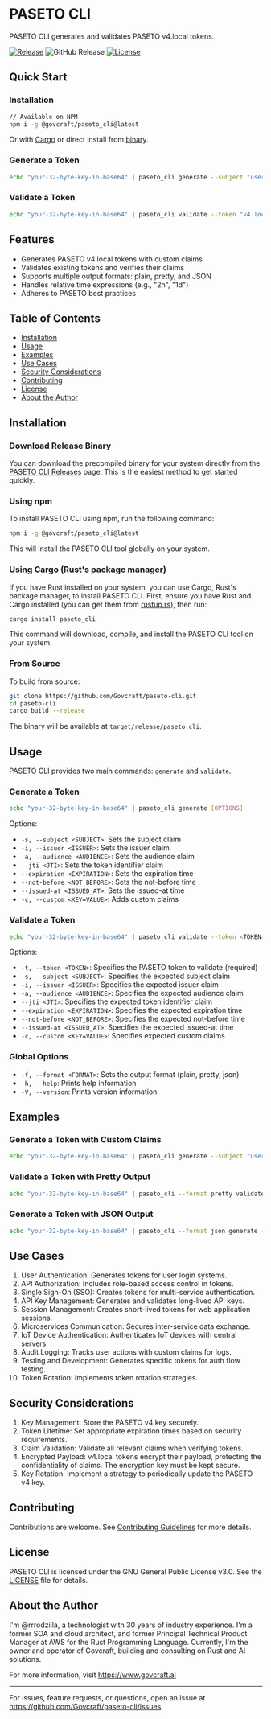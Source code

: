 # PASETO CLI

PASETO CLI generates and validates PASETO v4.local tokens.

[![Release](https://github.com/GovCraft/paseto_cli/actions/workflows/release_and_publish.yml/badge.svg)](https://github.com/GovCraft/paseto_cli/actions/workflows/release_and_publish.yml)
![GitHub Release](https://img.shields.io/github/v/release/Govcraft/paseto_cli?include_prereleases)
[![License](https://img.shields.io/badge/license-GPL--3.0-blue.svg?style=flat-square)](https://github.com/GovCraft/paseto_cli/blob/main/LICENSE)


## Quick Start

### Installation

```bash
// Available on NPM
npm i -g @govcraft/paseto_cli@latest
```
Or with [Cargo](#using-cargo-rusts-package-manager) or direct install from [binary](https://github.com/GovCraft/paseto_cli/releases).

### Generate a Token

```bash
echo "your-32-byte-key-in-base64" | paseto_cli generate --subject "user123" --expiration "2h"
```

### Validate a Token

```bash
echo "your-32-byte-key-in-base64" | paseto_cli validate --token "v4.local.your-token-here" --subject "user123"
```


## Features

- Generates PASETO v4.local tokens with custom claims
- Validates existing tokens and verifies their claims
- Supports multiple output formats: plain, pretty, and JSON
- Handles relative time expressions (e.g., "2h", "1d")
- Adheres to PASETO best practices

## Table of Contents

- [Installation](#installation)
- [Usage](#usage)
- [Examples](#examples)
- [Use Cases](#use-cases)
- [Security Considerations](#security-considerations)
- [Contributing](#contributing)
- [License](#license)
- [About the Author](#about-the-author)

## Installation

### Download Release Binary

You can download the precompiled binary for your system directly from the [PASETO CLI Releases](https://github.com/GovCraft/paseto_cli/releases) page. This is the easiest method to get started quickly.

### Using npm

To install PASETO CLI using npm, run the following command:

```bash
npm i -g @govcraft/paseto_cli@latest
```

This will install the PASETO CLI tool globally on your system.

### Using Cargo (Rust's package manager)

If you have Rust installed on your system, you can use Cargo, Rust's package manager, to install PASETO CLI. First, ensure you have Rust and Cargo installed (you can get them from [rustup.rs](https://rustup.rs/)), then run:

```bash
cargo install paseto_cli
```

This command will download, compile, and install the PASETO CLI tool on your system.

### From Source

To build from source:

```bash
git clone https://github.com/Govcraft/paseto-cli.git
cd paseto-cli
cargo build --release
```

The binary will be available at `target/release/paseto_cli`.

## Usage

PASETO CLI provides two main commands: `generate` and `validate`.

### Generate a Token

```bash
echo "your-32-byte-key-in-base64" | paseto_cli generate [OPTIONS]
```

Options:
- `-s, --subject <SUBJECT>`: Sets the subject claim
- `-i, --issuer <ISSUER>`: Sets the issuer claim
- `-a, --audience <AUDIENCE>`: Sets the audience claim
- `--jti <JTI>`: Sets the token identifier claim
- `--expiration <EXPIRATION>`: Sets the expiration time
- `--not-before <NOT_BEFORE>`: Sets the not-before time
- `--issued-at <ISSUED_AT>`: Sets the issued-at time
- `-c, --custom <KEY=VALUE>`: Adds custom claims

### Validate a Token

```bash
echo "your-32-byte-key-in-base64" | paseto_cli validate --token <TOKEN> [OPTIONS]
```

Options:
- `-t, --token <TOKEN>`: Specifies the PASETO token to validate (required)
- `-s, --subject <SUBJECT>`: Specifies the expected subject claim
- `-i, --issuer <ISSUER>`: Specifies the expected issuer claim
- `-a, --audience <AUDIENCE>`: Specifies the expected audience claim
- `--jti <JTI>`: Specifies the expected token identifier claim
- `--expiration <EXPIRATION>`: Specifies the expected expiration time
- `--not-before <NOT_BEFORE>`: Specifies the expected not-before time
- `--issued-at <ISSUED_AT>`: Specifies the expected issued-at time
- `-c, --custom <KEY=VALUE>`: Specifies expected custom claims

### Global Options

- `-f, --format <FORMAT>`: Sets the output format (plain, pretty, json)
- `-h, --help`: Prints help information
- `-V, --version`: Prints version information

## Examples

### Generate a Token with Custom Claims

```bash
echo "your-32-byte-key-in-base64" | paseto_cli generate --subject "user123" --expiration "2h" --custom role=admin
```

### Validate a Token with Pretty Output

```bash
echo "your-32-byte-key-in-base64" | paseto_cli --format pretty validate --token "v4.local.your-token-here" --subject "user123"
```

### Generate a Token with JSON Output

```bash
echo "your-32-byte-key-in-base64" | paseto_cli --format json generate --subject "user123" --expiration "2h"
```

## Use Cases

1. User Authentication: Generates tokens for user login systems.
2. API Authorization: Includes role-based access control in tokens.
3. Single Sign-On (SSO): Creates tokens for multi-service authentication.
4. API Key Management: Generates and validates long-lived API keys.
5. Session Management: Creates short-lived tokens for web application sessions.
6. Microservices Communication: Secures inter-service data exchange.
7. IoT Device Authentication: Authenticates IoT devices with central servers.
8. Audit Logging: Tracks user actions with custom claims for logs.
9. Testing and Development: Generates specific tokens for auth flow testing.
10. Token Rotation: Implements token rotation strategies.

## Security Considerations

1. Key Management: Store the PASETO v4 key securely.
2. Token Lifetime: Set appropriate expiration times based on security requirements.
3. Claim Validation: Validate all relevant claims when verifying tokens.
4. Encrypted Payload: v4.local tokens encrypt their payload, protecting the confidentiality of claims. The encryption key must be kept secure.
5. Key Rotation: Implement a strategy to periodically update the PASETO v4 key.

## Contributing

Contributions are welcome. See [Contributing Guidelines](CONTRIBUTING.md) for more details.

## License

PASETO CLI is licensed under the GNU General Public License v3.0. See the [LICENSE](LICENSE) file for details.

## About the Author

I'm @rrrodzilla, a technologist with 30 years of industry experience. I'm a former SOA and cloud architect, and former Principal Technical Product Manager at AWS for the Rust Programming Language. Currently, I'm the owner and operator of Govcraft, building and consulting on Rust and AI solutions.

For more information, visit https://www.govcraft.ai

---

For issues, feature requests, or questions, open an issue at https://github.com/Govcraft/paseto-cli/issues.
